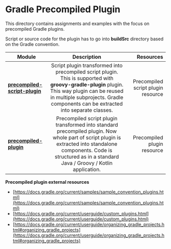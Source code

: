 # Gradle Precompiled Plugin 

This directory contains assignments and examples with the focus on precompiled Gradle plugins.

Script or source code for the plugin has to go into **buildSrc** directory based on the Gradle convention.

|    Module     |  Description  |  Resources   |
| ------------- |:-------------:|-------------:|
| **[precompiled-script-plugin](precompiled-script-plugin)** | Script plugin transformed into precompiled script plugin. This is supported with **groovy-gradle-plugin** plugin. This way plugin can be reused in multiple subprojects. Gradle components can be extracted into separate classes. | Precompiled script plugin resource  |
| **[precompiled-plugin](precompiled-plugin)** | Precompiled script plugin transformed into standard precompiled plugin. Now whole part of script plugin is extracted into standalone components. Code is structured as in a standard Java / Groovy / Kotlin application. | Precompiled plugin resource  |

**Precompiled plugin external resources**

- [https://docs.gradle.org/current/samples/sample_convention_plugins.html](https://docs.gradle.org/current/samples/sample_convention_plugins.html)
- [https://docs.gradle.org/current/userguide/custom_plugins.html](https://docs.gradle.org/current/userguide/custom_plugins.html)
- [https://docs.gradle.org/current/userguide/organizing_gradle_projects.html#organizing_gradle_projects](https://docs.gradle.org/current/userguide/organizing_gradle_projects.html#organizing_gradle_projects)